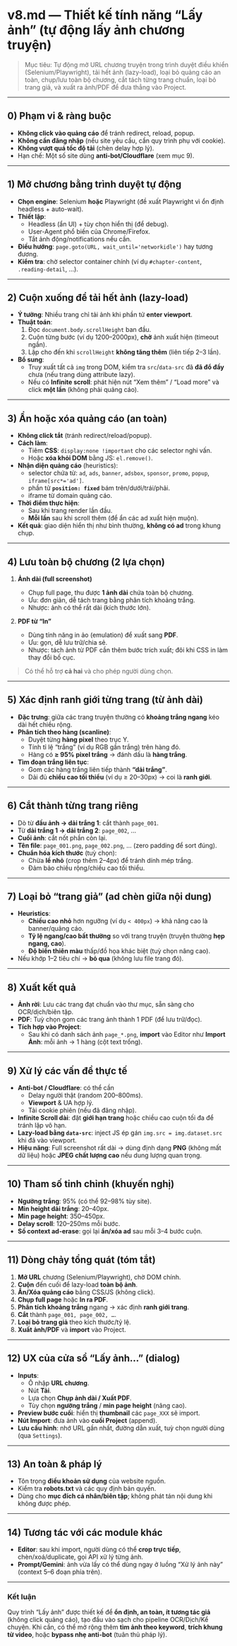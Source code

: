 # v8.md — Thiết kế tính năng “Lấy ảnh” (tự động lấy ảnh chương truyện)

> Mục tiêu: Tự động mở URL chương truyện trong trình duyệt điều khiển (Selenium/Playwright), tải hết ảnh (lazy-load), loại bỏ quảng cáo an toàn, chụp/lưu toàn bộ chương, cắt tách từng trang chuẩn, loại bỏ trang giả, và xuất ra ảnh/PDF để đưa thẳng vào Project.

---

## 0) Phạm vi & ràng buộc
- **Không click vào quảng cáo** để tránh redirect, reload, popup.
- **Không cần đăng nhập** (nếu site yêu cầu, cần quy trình phụ với cookie).
- **Không vượt quá tốc độ tải** (chèn delay hợp lý).
- Hạn chế: Một số site dùng **anti-bot/Cloudflare** (xem mục 9).

---

## 1) Mở chương bằng trình duyệt tự động
- **Chọn engine**: Selenium **hoặc** Playwright (đề xuất Playwright vì ổn định headless + auto-wait).
- **Thiết lập**:
  - Headless (ẩn UI) + tùy chọn hiển thị (để debug).
  - User-Agent phổ biến của Chrome/Firefox.
  - Tắt ảnh động/notifications nếu cần.
- **Điều hướng**: `page.goto(URL, wait_until='networkidle')` hay tương đương.
- **Kiểm tra**: chờ selector container chính (ví dụ `#chapter-content`, `.reading-detail`, …).

---

## 2) Cuộn xuống để tải hết ảnh (lazy-load)
- **Ý tưởng**: Nhiều trang chỉ tải ảnh khi phần tử **enter viewport**.
- **Thuật toán**:
  1. Đọc `document.body.scrollHeight` ban đầu.
  2. Cuộn từng bước (ví dụ 1200–2000px), **chờ** ảnh xuất hiện (timeout ngắn).
  3. Lặp cho đến khi `scrollHeight` **không tăng thêm** (liên tiếp 2–3 lần).
- **Bổ sung**:
  - Truy xuất tất cả `img` trong DOM, kiểm tra `src`/`data-src` đã **đã đổ đầy** chưa (nếu trang dùng attribute lazy).
  - Nếu có **Infinite scroll**: phát hiện nút “Xem thêm” / “Load more” và click **một lần** (không phải quảng cáo).

---

## 3) Ẩn hoặc xóa quảng cáo (an toàn)
- **Không click tắt** (tránh redirect/reload/popup).
- **Cách làm**:
  - Tiêm **CSS**: `display:none !important` cho các selector nghi vấn.
  - Hoặc **xóa khỏi DOM** bằng JS: `el.remove()`.
- **Nhận diện quảng cáo** (heuristics):
  - selector chứa từ: `ad`, `ads`, `banner`, `adsbox`, `sponsor`, `promo`, `popup`, `iframe[src*='ad']`.
  - phần tử **`position: fixed`** bám trên/dưới/trái/phải.
  - iframe từ domain quảng cáo.
- **Thời điểm thực hiện**:
  - Sau khi trang render lần đầu.
  - **Mỗi lần** sau khi scroll thêm (để ẩn các ad xuất hiện muộn).
- **Kết quả**: giao diện hiển thị như bình thường, **không có ad** trong khung chụp.

---

## 4) Lưu toàn bộ chương (2 lựa chọn)
1) **Ảnh dài (full screenshot)**  
   - Chụp full page, thu được **1 ảnh dài** chứa toàn bộ chương.
   - Ưu: đơn giản, dễ tách trang bằng phân tích khoảng trắng.
   - Nhược: ảnh có thể rất dài (kích thước lớn).

2) **PDF từ “In”**  
   - Dùng tính năng in ảo (emulation) để xuất sang **PDF**.
   - Ưu: gọn, dễ lưu trữ/chia sẻ.
   - Nhược: tách ảnh từ PDF cần thêm bước trích xuất; đôi khi CSS in làm thay đổi bố cục.

> Có thể hỗ trợ **cả hai** và cho phép người dùng chọn.

---

## 5) Xác định ranh giới từng trang (từ ảnh dài)
- **Đặc trưng**: giữa các trang truyện thường có **khoảng trắng ngang** kéo dài hết chiều rộng.
- **Phân tích theo hàng (scanline)**:
  - Duyệt từng **hàng pixel** theo trục Y.
  - Tính tỉ lệ “trắng” (ví dụ RGB gần trắng) trên hàng đó.
  - Hàng có **≥ 95% pixel trắng** → đánh dấu là **hàng trắng**.
- **Tìm đoạn trắng liên tục**:
  - Gom các hàng trắng liên tiếp thành **“dải trắng”**.
  - Dải đủ **chiều cao tối thiểu** (ví dụ ≥ 20–30px) → coi là **ranh giới**.

---

## 6) Cắt thành từng trang riêng
- Dò từ **đầu ảnh → dải trắng 1**: cắt thành `page_001`.
- Từ **dải trắng 1 → dải trắng 2**: `page_002`, …
- **Cuối ảnh**: cắt nốt phần còn lại.
- **Tên file**: `page_001.png`, `page_002.png`, … (zero padding để sort đúng).
- **Chuẩn hóa kích thước** (tuỳ chọn):
  - Chừa **lề nhỏ** (crop thêm 2–4px) để tránh dính mép trắng.
  - Đảm bảo chiều rộng/chiều cao tối thiểu.

---

## 7) Loại bỏ “trang giả” (ad chèn giữa nội dung)
- **Heuristics**:
  - **Chiều cao nhỏ** hơn ngưỡng (ví dụ `< 400px`) → khả năng cao là banner/quảng cáo.
  - **Tỷ lệ ngang/cao bất thường** so với trang truyện (truyện thường **hẹp ngang, cao**).
  - **Độ biến thiên màu** thấp/đồ họa khác biệt (tuỳ chọn nâng cao).
- Nếu khớp 1–2 tiêu chí → **bỏ qua** (không lưu file trang đó).

---

## 8) Xuất kết quả
- **Ảnh rời**: Lưu các trang đạt chuẩn vào thư mục, sẵn sàng cho OCR/dịch/biên tập.
- **PDF**: Tuỳ chọn gom các trang ảnh thành 1 PDF (để lưu trữ/đọc).
- **Tích hợp vào Project**:
  - Sau khi có danh sách ảnh `page_*.png`, **import** vào Editor như **Import Ảnh**: mỗi ảnh → 1 hàng (cột text trống).

---

## 9) Xử lý các vấn đề thực tế
- **Anti-bot / Cloudflare**: có thể cần
  - Delay người thật (random 200–800ms).
  - **Viewport** & UA hợp lý.
  - Tải cookie phiên (nếu đã đăng nhập).
- **Infinite Scroll dài**: đặt **giới hạn trang** hoặc chiều cao cuộn tối đa để tránh lặp vô hạn.
- **Lazy-load bằng `data-src`**: inject JS ép gán `img.src = img.dataset.src` khi đã vào viewport.
- **Hiệu năng**: Full screenshot rất dài → dùng định dạng **PNG** (không mất dữ liệu) hoặc **JPEG chất lượng cao** nếu dung lượng quan trọng.

---

## 10) Tham số tinh chỉnh (khuyến nghị)
- **Ngưỡng trắng**: 95% (có thể 92–98% tùy site).
- **Min height dải trắng**: 20–40px.
- **Min page height**: 350–450px.
- **Delay scroll**: 120–250ms mỗi bước.
- **Số context ad-erase**: gọi lại **ẩn/xóa ad** sau mỗi 3–4 bước cuộn.

---

## 11) Dòng chảy tổng quát (tóm tắt)
1. **Mở URL** chương (Selenium/Playwright), chờ DOM chính.  
2. **Cuộn** đến cuối để lazy-load **toàn bộ ảnh**.  
3. **Ẩn/Xóa quảng cáo** bằng CSS/JS (không click).  
4. **Chụp full page** hoặc **In ra PDF**.  
5. **Phân tích khoảng trắng** ngang → xác định **ranh giới trang**.  
6. **Cắt** thành `page_001, page_002, …`.  
7. **Loại bỏ trang giả** theo kích thước/tỷ lệ.  
8. **Xuất ảnh/PDF** và **import** vào Project.

---

## 12) UX của cửa sổ “Lấy ảnh…” (dialog)
- **Inputs**:
  - Ô nhập **URL chương**.
  - Nút **Tải**.
  - Lựa chọn **Chụp ảnh dài / Xuất PDF**.
  - Tùy chọn **ngưỡng trắng** / **min page height** (nâng cao).
- **Preview bước cuối**: hiển thị **thumbnail** các `page_XXX` sẽ import.
- **Nút Import**: đưa ảnh vào **cuối Project** (append).
- **Lưu cấu hình**: nhớ URL gần nhất, đường dẫn xuất, tuỳ chọn người dùng (qua `Settings`).

---

## 13) An toàn & pháp lý
- Tôn trọng **điều khoản sử dụng** của website nguồn.
- Kiểm tra **robots.txt** và các quy định bản quyền.
- Dùng cho **mục đích cá nhân/biên tập**; không phát tán nội dung khi không được phép.

---

## 14) Tương tác với các module khác
- **Editor**: sau khi import, người dùng có thể **crop trực tiếp**, chèn/xoá/duplicate, gọi API xử lý từng ảnh.
- **Prompt/Gemini**: ảnh vừa lấy có thể dùng ngay ở luồng “Xử lý ảnh này” (context 5–6 đoạn phía trên).

---

### Kết luận
Quy trình “Lấy ảnh” được thiết kế để **ổn định, an toàn, ít tương tác giả** (không click quảng cáo), tạo đầu vào sạch cho pipeline OCR/Dịch/Kể chuyện. Khi cần, có thể mở rộng thêm **tìm ảnh theo keyword**, **trích khung từ video**, hoặc **bypass nhẹ anti-bot** (tuân thủ pháp lý).

